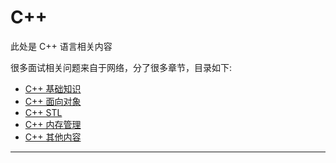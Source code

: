 # C++

此处是 C++ 语言相关内容

很多面试相关问题来自于网络，分了很多章节，目录如下:

* [C++ 基础知识](./notes/CppBasic.md)
* [C++ 面向对象](./notes/CppObject.md)
* [C++ STL](./notes/CppSTL.md)
* [C++ 内存管理](./notes/CppMemory.md)
* [C++ 其他内容](./notes/CppOther.md)

---
